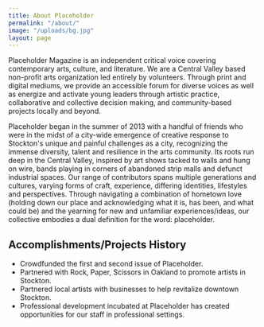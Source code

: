 ```yaml
---
title: About Placeholder
permalink: "/about/"
image: "/uploads/bg.jpg"
layout: page
---
```


Placeholder Magazine is an independent critical voice covering contemporary arts, culture, and literature. We are a Central Valley based non-profit arts organization led entirely by volunteers. Through print and digital mediums, we provide an accessible forum for diverse voices as well as energize and activate young leaders through artistic practice, collaborative and collective decision making, and community-based projects locally and beyond.

Placeholder began in the summer of 2013 with a handful of friends who were in the midst of a city-wide emergence of creative response to Stockton's unique and painful challenges as a city, recognizing the immense diversity, talent and resilience in the arts community. Its roots run deep in the Central Valley, inspired by art shows tacked to walls and hung on wire, bands playing in corners of abandoned strip malls and defunct industrial spaces. Our range of contributors spans multiple generations and cultures, varying forms of craft, experience, differing identities, lifestyles and perspectives. Through navigating a combination of hometown love (holding down our place and acknowledging what it is, has been, and what could be) and the yearning for new and unfamiliar experiences/ideas, our collective embodies a dual definition for the word: placeholder.

## **Accomplishments/Projects History**

* Crowdfunded the first and second issue of Placeholder.
* Partnered with Rock, Paper, Scissors in Oakland to promote artists in Stockton.
* Partnered local artists with businesses to help revitalize downtown Stockton.
* Professional development incubated at Placeholder has created opportunities for our staff in professional settings.